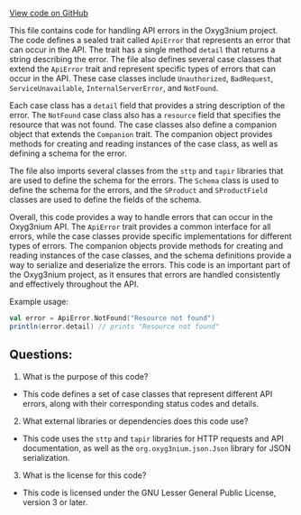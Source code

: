 [View code on GitHub](https://github.com/alephium/alephium/api/src/main/scala/org/alephium/api/ApiError.scala)

This file contains code for handling API errors in the Oxyg3nium project. The code defines a sealed trait called `ApiError` that represents an error that can occur in the API. The trait has a single method `detail` that returns a string describing the error. The file also defines several case classes that extend the `ApiError` trait and represent specific types of errors that can occur in the API. These case classes include `Unauthorized`, `BadRequest`, `ServiceUnavailable`, `InternalServerError`, and `NotFound`.

Each case class has a `detail` field that provides a string description of the error. The `NotFound` case class also has a `resource` field that specifies the resource that was not found. The case classes also define a companion object that extends the `Companion` trait. The companion object provides methods for creating and reading instances of the case class, as well as defining a schema for the error.

The file also imports several classes from the `sttp` and `tapir` libraries that are used to define the schema for the errors. The `Schema` class is used to define the schema for the errors, and the `SProduct` and `SProductField` classes are used to define the fields of the schema.

Overall, this code provides a way to handle errors that can occur in the Oxyg3nium API. The `ApiError` trait provides a common interface for all errors, while the case classes provide specific implementations for different types of errors. The companion objects provide methods for creating and reading instances of the case classes, and the schema definitions provide a way to serialize and deserialize the errors. This code is an important part of the Oxyg3nium project, as it ensures that errors are handled consistently and effectively throughout the API. 

Example usage:

```scala
val error = ApiError.NotFound("Resource not found")
println(error.detail) // prints "Resource not found"
```
## Questions: 
 1. What is the purpose of this code?
- This code defines a set of case classes that represent different API errors, along with their corresponding status codes and details.

2. What external libraries or dependencies does this code use?
- This code uses the `sttp` and `tapir` libraries for HTTP requests and API documentation, as well as the `org.oxyg3nium.json.Json` library for JSON serialization.

3. What is the license for this code?
- This code is licensed under the GNU Lesser General Public License, version 3 or later.